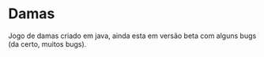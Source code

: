 # Damas
Jogo de damas criado em java, ainda esta em versão beta com alguns bugs (da certo, muitos bugs).
